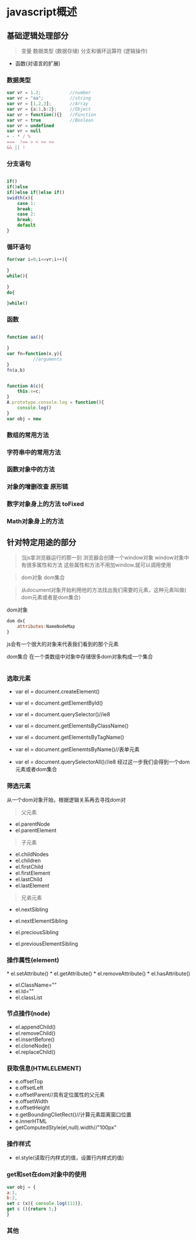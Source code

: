 # javascript概述

## 基础逻辑处理部分



> 变量 数据类型         (数据存储)
> 分支和循环运算符           (逻辑操作)

  * 函数(对语言的扩展)

### 数据类型

```javascript
var vr = 1.2;           //number
var vr = "aa";          //string
var vr = [1,2,3];       //Array
var vr = {a:1,b:2};     //Object
var vr = function(){}   //Function
var vr = true           //Boolean
var vr = undefined        
var vr = null
+ - * / %
===  !== > < >= <= 
&& || !
```

### 分支语句

```javascript

if()
if()else
if()else if()else if()
swidth(x){
	case 1:
	break;
	case 2:
	break;
	default
}
```
### 循环语句

```javascript
for(var i=0;i<=vr;i++){
	
}
while(){
	
}
do{
	
}while()

```
### 函数

```javascript

function aa(){
	
}
var fn=function(x,y){
          //arguments	
}
fn(a,b)


function A(c){
	this.x=c;
}
A.prototype.console.log = function(){
	console.log()
}
var obj = new
```
###  数组的常用方法
###  字符串中的常用方法
###  函数对象中的方法
###  对象的增删改查 原形链
###  数字对象身上的方法  toFixed
###  Math对象身上的方法

## 针对特定用途的部分

> 当js拿浏览器运行的那一刻
> 浏览器会创建一个window对象
> window对象中有很多属性和方法
> 这些属性和方法不用加window.就可以调用使用

>dom对象  dom集合

>从document对象开始利用他的方法找出我们需要的元素，这种元素叫做(
>dom元素或者是dom集合)

 dom对象
```javascript
dom dx{
	attributes:NameNodeMap
}
```
js会有一个很大的对象来代表我们看到的那个元素

 dom集合
在一个类数组中对象中存储很多dom对象构成一个集合
```javascript
```

### 选取元素


* var el = document.createElement()
* var el = document.getElementById()
* var el = document.querySelector()//ie8


* var el = document.getElementsByClassName()
* var el = document.getElementsByTagName()
* var el = document.getElenemtsByName()//表单元素
* var el = document.querySelectorAll()//ie8
经过这一步我们会得到一个dom元素或者dom集合


###  筛选元素

从一个dom对象开始，根据逻辑关系再去寻找dom对
>父元素
* el.parentNode
* el.parentElement
> 子元素
* el.childNodes
* el.children
* el.firstChild
* el.firstElement
* el.lastChild
* el.lastElement
> 兄弟元素
* el.nextSibling
* el.nextElementSibling

* el.preciousSibling
* el.previousElementSibling






###  操作属性(element)
<div class="a" id="b"></div>
*  el.setAttribute()
*  el.getAttribute()
*  el.removeAttribute()
*  el.hasAttribute()

*  el.ClassName=""
*  el.Id=""
*  el.classList

###  节点操作(node)

* el.appendChild()
* el.removeChild()
* el.insertBefore()
* el.cloneNode()
* el.replaceChild()

###  获取信息(HTMLELEMENT)
* e.offsetTop
* e.offsetLeft
* e.offsetParent//具有定位属性的父元素
* e.offsetWidth
* e.offsetHeight
* e.getBoundingClietRect()//计算元素距离窗口位置
* e.innerHTML
* getComputedStyle(el,null).width//"100px"

###  操作样式

* el.style(读取行内样式的值，设置行内样式的值)

###  get和set在dom对象中的使用

```javascript
var obj = {
a:1,
b:2,
set c (x){ console.log(111)},
get c (){return 5;}
}
```
###  其他


<!-- * 三
* 四

```javascript
var a=12;
var c=function(){
	console.log(1)
} -->